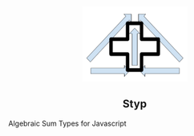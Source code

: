 <div align="center">

<img src="static/stype.png" height="150em" width="210em"/>

<h2> Styp </h2>

</div>


Algebraic Sum Types for Javascript
